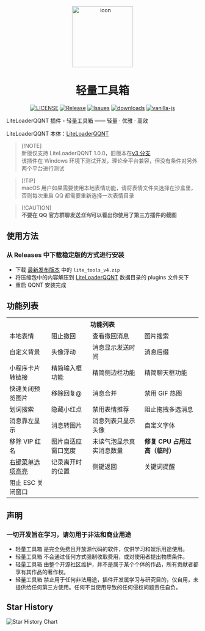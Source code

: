 <p align=center>
  <img width="160" alt="icon" height="160" src="./icon.png" />
</p>

<h1 align="center">轻量工具箱</h1>

<p align="center">
  <a href="/LICENSE"><img src="https://img.shields.io/github/license/xiyuesaves/LiteLoaderQQNT-lite_tools" alt="LICENSE"></a>
  <a href="https://github.com/xiyuesaves/LiteLoaderQQNT-lite_tools/releases"><img src="https://img.shields.io/github/v/release/xiyuesaves/LiteLoaderQQNT-lite_tools" alt="Release"></a>
  <a href="https://github.com/xiyuesaves/LiteLoaderQQNT-lite_tools/issues"><img src="https://img.shields.io/github/issues/xiyuesaves/LiteLoaderQQNT-lite_tools" alt="Issues"></a>
  <a href="https://github.com/xiyuesaves/LiteLoaderQQNT-lite_tools/releases"><img src="https://img.shields.io/github/downloads/xiyuesaves/LiteLoaderQQNT-lite_tools/total.svg" alt="downloads"></a>
  <a href="http://vanilla-js.com"><img src="https://img.shields.io/badge/vanilla-js-aaaaaa?labelColor=f3d890" alt="vanilla-js"></a>
</p>

LiteLoaderQQNT 插件 - 轻量工具箱 —— 轻量 · 优雅 · 高效

LiteLoaderQQNT 本体：[LiteLoaderQQNT](https://github.com/mo-jinran/LiteLoaderQQNT)

> [!NOTE]\
> 新版仅支持 LiteLoaderQQNT 1.0.0，旧版本在[v3 分支](https://github.com/xiyuesaves/LiteLoaderQQNT-lite_tools/tree/v3) \
> 该插件在 Windows 环境下测试开发，理论全平台兼容，但没有条件对另外两个平台进行测试

> [!TIP]\
> macOS 用户如果需要使用本地表情功能，请将表情文件夹选择在沙盒里，否则每次重启 QQ 都需要重新选择一次表情目录

> [!CAUTION]\
> **不要在 QQ 官方群聊发送*任何*可以看出你使用了第三方插件的截图**

## 使用方法

### 从 Releases 中下载稳定版的方式进行安装

- 下载 [最新发布版本](https://github.com/xiyuesaves/LiteLoaderQQNT-lite_tools/releases/latest) 中的 `lite_tools_v4.zip`
- 将压缩包中的内容解压到 [LiteLoaderQQNT](https://github.com/mo-jinran/LiteLoaderQQNT) 数据目录的 plugins 文件夹下
- 重启 QQNT 安装完成

## 功能列表

<table>
  <tr>
    <th colspan="4">功能列表</th>
  <tr>
  <tr>
    <td>本地表情</td>
    <td>阻止撤回</td>
    <td>查看撤回消息</td>
    <td>图片搜索</td>
  </tr>
  <tr>
    <td>自定义背景</td>
    <td>头像浮动</td>
    <td>消息显示发送时间</td>
    <td>消息后缀</td>
  </tr>
  <tr>
    <td>小程序卡片转链接</td>
    <td>精简输入框功能</td>
    <td>精简侧边栏功能</td>
    <td>精简聊天框功能</td>
  </tr>
  <tr>
    <td>快速关闭预览图片</td>
    <td>移除回复@</td>
    <td>消息合并</td>
    <td>禁用 GIF 热图</td>
  </tr>
  <tr>
    <td>划词搜索</td>
    <td>隐藏小红点</td>
    <td>禁用表情推荐</td>
    <td>阻止拖拽多选消息</td>
  </tr>
  <tr>
    <td>消息靠左显示</td>
    <td>消息转图片</td>
    <td>消息列表只显示头像</td>
    <td>自定义字体</td>
  </tr>
  <tr>
    <td>移除 VIP 红名</td>
    <td>图片自适应窗口宽度</td>
    <td>未读气泡显示真实消息数量</td>
    <td><b>修复 CPU 占用过高（临时）</b></td>
  </tr>
  <tr>
    <td><a href="https://github.com/yige-yigeren/LiteLoaderQQNT-HighlightReplies">右键菜单选项高亮</a></td>
    <td>记录离开时的位置</td>
    <td>侧键返回</td>
    <td>关键词提醒</td>
  </tr>
  <tr>
    <td>阻止 ESC 关闭窗口</td>
  </tr>
<table>

## 声明

### 一切开发旨在学习，请勿用于非法和商业用途

- 轻量工具箱 是完全免费且开放源代码的软件，仅供学习和娱乐用途使用。
- 轻量工具箱 不会通过任何方式强制收取费用，或对使用者提出物质条件。
- 轻量工具箱 由整个开源社区维护，并不是属于某个个体的作品，所有贡献者都享有其作品的著作权。
- 轻量工具箱 禁止用于任何非法用途，插件开发属学习与研究目的，仅自用，未提供给任何第三方使用。任何不当使用导致的任何侵权问题责任自负。

## Star History

<picture>
  <source
    media="(prefers-color-scheme: dark)"
    srcset="
      https://api.star-history.com/svg?repos=xiyuesaves/LiteLoaderQQNT-lite_tools&type=Date&theme=dark
    "
  />
  <source
    media="(prefers-color-scheme: light)"
    srcset="
      https://api.star-history.com/svg?repos=xiyuesaves/LiteLoaderQQNT-lite_tools&type=Date
    "
  />
  <img
    alt="Star History Chart"
    src="https://api.star-history.com/svg?repos=xiyuesaves/LiteLoaderQQNT-lite_tools&type=Date"
  />
</picture>
